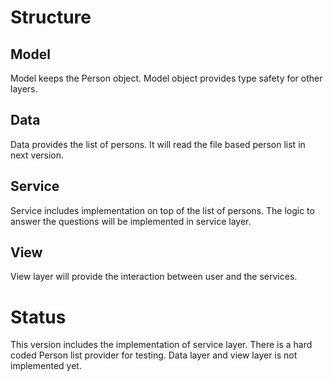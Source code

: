 # Structure

## Model
Model keeps the Person object. Model object provides type safety for other layers.

## Data
Data provides the list of persons. It will read the file based person list in next version.

## Service
Service includes implementation on top of the list of persons. The logic to answer the questions will be implemented in service layer.

## View
View layer will provide the interaction between user and the services.

# Status
This version includes the implementation of service layer. There is a hard coded Person list provider for testing. 
Data layer and view layer is not implemented yet.